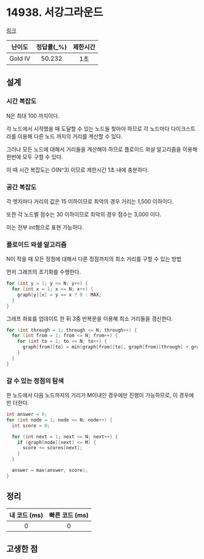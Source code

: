 # 14938. 서강그라운드

[링크](https://www.acmicpc.net/problem/14938)

| 난이도  | 정답률(\_%) | 제한시간 |
| :-----: | :---------: | :------: |
| Gold IV |   50.232    |   1초    |

## 설계

### 시간 복잡도

N은 최대 100 까지이다.

각 노드에서 시작했을 때 도달할 수 있는 노드들 찾아야 하므로 각 노드마다 다이크스트라를 이용해 다른 노드 까지의 거리를 계산할 수 있다.

그러나 모든 노드에 대해서 거리들을 계산해야 하므로 플로이드 와샬 알고리즘을 이용해 한번에 모두 구할 수 있다.

이 때 시간 복잡도는 O(N^3) 이므로 제한시간 1초 내에 충분하다.

### 공간 복잡도

각 엣지마다 거리의 값은 15 이하이므로 최악의 경우 거리는 1,500 이하이다.

또한 각 노드별 점수는 30 이하이므로 최악의 경우 점수는 3,000 이다.

이는 전부 int형으로 표현 가능하다.

### 플로이드 와셜 알고리즘

N이 작을 때 모든 정점에 대해서 다른 정점까지의 최소 거리를 구할 수 있는 방법

먼저 그래프의 초기화를 수행한다.

```cpp
for (int y = 1; y <= N; y++) {
  for (int x = 1; x <= N; x++) {
    graph[y][x] = y == x ? 0 : MAX;
  }
}
```

그래프 좌표를 업데이트 한 뒤 3중 반복문을 이용해 최소 거리들을 갱신한다.

```cpp
for (int through = 1; through <= N; through++) {
  for (int from = 1; from <= N; from++) {
    for (int to = 1; to <= N; to++) {
      graph[from][to] = min(graph[from][to], graph[from][through] + graph[through][to]);
    }
  }
}
```

### 갈 수 있는 정점의 탐색

한 노드에서 다음 노드까지의 거리가 M이내인 경우에만 진행이 가능하므로, 이 경우에만 더한다.

```cpp
int answer = 0;
for (int node = 1; node <= N; node++) {
  int score = 0;

  for (int next = 1; next <= N; next++) {
    if (graph[node][next] <= M) {
      score += scores[next];
    }
  }

  answer = max(answer, score);
}
```

## 정리

| 내 코드 (ms) | 빠른 코드 (ms) |
| :----------: | :------------: |
|      0       |       0        |

## 고생한 점
